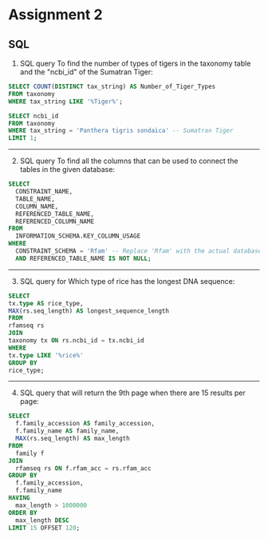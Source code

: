 # Assignment 2
## SQL

1. SQL query To find the number of types of tigers in the taxonomy table and the "ncbi_id" of the Sumatran Tiger:
  ```sql
SELECT COUNT(DISTINCT tax_string) AS Number_of_Tiger_Types
FROM taxonomy
WHERE tax_string LIKE '%Tiger%';

SELECT ncbi_id
FROM taxonomy
WHERE tax_string = 'Panthera tigris sondaica' -- Sumatran Tiger
LIMIT 1;
```
---
2. SQL query To find all the columns that can be used to connect the tables in the given database:

```sql
SELECT
  CONSTRAINT_NAME,
  TABLE_NAME,
  COLUMN_NAME,
  REFERENCED_TABLE_NAME,
  REFERENCED_COLUMN_NAME
FROM
  INFORMATION_SCHEMA.KEY_COLUMN_USAGE
WHERE
  CONSTRAINT_SCHEMA = 'Rfam' -- Replace 'Rfam' with the actual database name if different
  AND REFERENCED_TABLE_NAME IS NOT NULL;
```
---
3. SQL query for Which type of rice has the longest DNA sequence:
  ```sql
SELECT
  tx.type AS rice_type,
  MAX(rs.seq_length) AS longest_sequence_length
FROM
  rfamseq rs
JOIN
  taxonomy tx ON rs.ncbi_id = tx.ncbi_id
WHERE
  tx.type LIKE '%rice%'
GROUP BY
  rice_type;
```
---
4. SQL query that will return the 9th page when there are 15 results per page:
````sql
SELECT
  f.family_accession AS family_accession,
  f.family_name AS family_name,
  MAX(rs.seq_length) AS max_length
FROM
  family f
JOIN
  rfamseq rs ON f.rfam_acc = rs.rfam_acc
GROUP BY
  f.family_accession,
  f.family_name
HAVING
  max_length > 1000000
ORDER BY
  max_length DESC
LIMIT 15 OFFSET 120;


